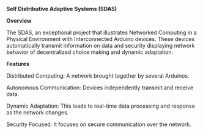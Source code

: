 **Self Distributive Adaptive Systems (SDAS)**

**Overview**

The SDAS, an exceptional project that illustrates Networked Computing in a Physical Environment with Interconnected Arduino devices. These devices automatically transmit information on data and security displaying network behavior of decentralized choice making and dynamic adaptation.

**Features**

Distributed Computing: A network brought together by several Arduinos.

Autonomous Communication: Devices independently transmit and receive data.

Dynamic Adaptation: This leads to real-time data processing and response as the network changes.

Security Focused: It focuses on secure communication over the network.

